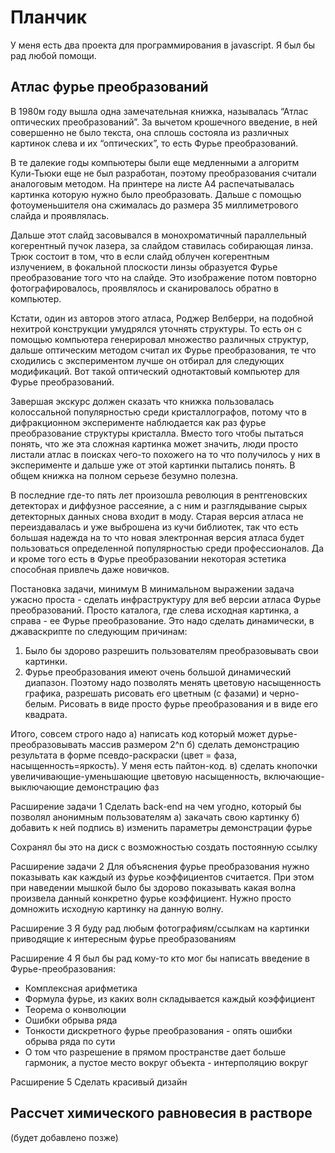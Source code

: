 # Планчик

У меня есть два проекта для программирования в javascript. Я был бы рад любой помощи.

## Атлас фурье преобразований

В 1980м году вышла одна замечательная книжка, называлась “Атлас оптических преобразований”. За вычетом крошечного введение, в ней совершенно не было текста, она сплошь состояла из различных картинок слева и их “оптических”, то есть Фурье преобразований. 

В те далекие годы компьютеры были еще медленными а алгоритм Кули-Тьюки еще не был разработан, поэтому преобразования считали аналоговым методом. На принтере на листе А4 распечатывалась картинка которую нужно было преобразовать. Дальше с помощью фотоуменьшителя она сжималась до размера 35 миллиметрового слайда и проявлялась. 

Дальше этот слайд засовывался в монохроматичный параллельный когерентный пучок лазера, за слайдом ставилась собирающая линза. Трюк состоит в том, что в если слайд облучен когерентным излучением, в фокальной плоскости линзы образуется Фурье преобразование того что на слайде. Это изображение потом повторно фотографировалось, проявлялось и сканировалось обратно в компьютер.

Кстати, один из авторов этого атласа, Роджер Велберри, на подобной нехитрой конструкции умудрялся уточнять структуры. То есть он с помощью компьютера генерировал множество различных структур, дальше оптическим методом считал их Фурье преобразования, те что сходились с экспериментом лучше он отбирал для следующих модификаций. Вот такой оптический однотактовый компьютер для Фурье преобразований.

Завершая экскурс должен сказать что книжка пользовалась колоссальной популярностью среди кристаллографов, потому что в дифракционном эксперименте наблюдается как раз фурье преобразование структуры кристалла. Вместо того чтобы пытаться понять, что же эта сложная картинка может значить, люди просто листали атлас в поисках чего-то похожего на то что получилось у них в эксперименте и дальше уже от этой картинки пытались понять. В общем книжка на полном серьезе безумно полезна.

В последние где-то пять лет произошла революция в рентгеновских детекторах и диффузное рассеяние, а с ним и разглядывание сырых детекторных данных снова входит в моду. Старая версия атласа не переиздавалась и уже выброшена из кучи библиотек, так что есть большая надежда на то что новая электронная версия атласа будет пользоваться определенной популярностью среди профессионалов. Да и кроме того есть в Фурье преобразовании некоторая эстетика способная привлечь даже новичков.

Постановка задачи, минимум
В минимальном выражении задача ужасно проста - сделать инфраструктуру для веб версии атласа Фурье преобразований. Просто каталога, где слева исходная картинка, а справа - ее Фурье преобразование. Это надо сделать динамически, в джаваскрипте по следующим причинам:

1. Было бы здорово разрешить пользователям преобразовывать свои картинки.
2. Фурье преобразования имеют очень большой динамический диапазон. Поэтому надо позволять менять цветовую насыщенность графика, разрешать рисовать его цветным (с фазами) и черно-белым. Рисовать в виде просто фурье преобразования и в виде его квадрата.

Итого, совсем строго надо
а) написать код который может дурье-преобразовывать массив размером 2^n
б) сделать демонстрацию результата в форме псевдо-раскраски (цвет = фаза, насыщенность=яркость). У меня есть пайтон-код.
в) сделать кнопочки увеличивающие-уменьшающие цветовую насыщенность, включающие-выключающие демонстрацию фаз

Расширение задачи 1
Сделать back-end на чем угодно, который бы позволял анонимным пользователям
а) закачать свою картинку
б) добавить к ней подпись
в) изменить параметры демонстрации фурье

Сохранял бы это на диск с возможностью создать постоянную ссылку

Расширение задачи 2
Для объяснения фурье преобразования нужно показывать как каждый из фурье коэффициентов считается. При этом при наведении мышкой было бы здорово показывать какая волна произвела данный конкретно фурье коэффициент. Нужно просто домножить исходную картинку на данную волну.

Расширение 3
Я буду рад любым фотографиям/ссылкам на картинки приводящие к интересным фурье преобразованиям

Расширение 4
Я был бы рад кому-то кто мог бы написать введение в Фурье-преобразования:
 - Комплексная арифметика
 - Формула фурье, из каких волн складывается каждый коэффициент
 - Теорема о конволюции
 - Ошибки обрыва ряда
 - Тонкости дискретного фурье преобразования - опять ошибки обрыва ряда по сути
 - О том что разрешение в прямом пространстве дает больше гармоник, а пустое место вокруг объекта - интерполяцию вокруг

Расширение 5
Сделать красивый дизайн

## Рассчет химического равновесия в растворе

(будет добавлено позже)
